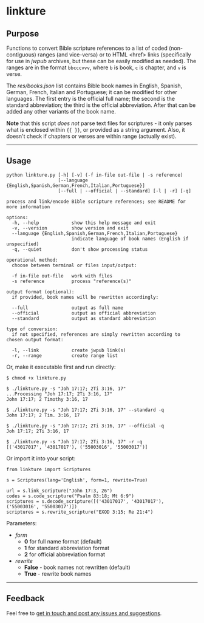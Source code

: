 # linkture


## Purpose

Functions to convert Bible scripture references to a list of coded (non-contiguous) ranges (and vice-versa) or to HTML \<href> links (specifically for use in *jwpub* archives, but these can be easily modified as needed). The ranges are in the format `bbcccvvv`, where `b` is book, `c` is chapter, and `v` is verse.

The *res/books.json* list contains Bible book names in English, Spanish, German, French, Italian and Portuguese; it can be modified for other languages. The first entry is the official full name; the second is the standard abbreviation; the third is the official abbreviation. After that can be added any other variants of the book name.

**Note** that this script _does not_ parse text files for scriptures - it only parses what is enclosed within `{{ }}`, or provided as a string argument. Also, it doesn't check if chapters or verses are within range (actually exist).

____
## Usage

```
python linkture.py [-h] [-v] (-f in-file out-file | -s reference)
                   [--language {English,Spanish,German,French,Italian,Portuguese}]
                   [--full | --official | --standard] [-l | -r] [-q]

process and link/encode Bible scripture references; see README for more information

options:
  -h, --help            show this help message and exit
  -v, --version         show version and exit
  --language {English,Spanish,German,French,Italian,Portuguese}
                        indicate language of book names (English if unspecified)
  -q, --quiet           don't show processing status

operational method:
  choose between terminal or files input/output:

  -f in-file out-file   work with files
  -s reference          process "reference(s)"

output format (optional):
  if provided, book names will be rewritten accordingly:

  --full                output as full name
  --official            output as official abbreviation
  --standard            output as standard abbreviation

type of conversion:
  if not specified, references are simply rewritten according to chosen output format:

  -l, --link            create jwpub link(s)
  -r, --range           create range list
```

Or, make it executable first and run directly:
```
$ chmod +x linkture.py

$ ./linkture.py -s "Joh 17:17; 2Ti 3:16, 17"
...Processing "Joh 17:17; 2Ti 3:16, 17"
John 17:17; 2 Timothy 3:16, 17

$ ./linkture.py -s "Joh 17:17; 2Ti 3:16, 17" --standard -q
John 17:17; 2 Tim. 3:16, 17

$ ./linkture.py -s "Joh 17:17; 2Ti 3:16, 17" --official -q
Joh 17:17; 2Ti 3:16, 17

$ ./linkture.py -s "Joh 17:17; 2Ti 3:16, 17" -r -q
[('43017017', '43017017'), ('55003016', '55003017')]
```

Or import it into your script:
```
from linkture import Scriptures

s = Scriptures(lang='English', form=1, rewrite=True)

url = s.link_scripture("John 17:3, 26")
codes = s.code_scripture("Psalm 83:18; Mt 6:9")
scriptures = s.decode_scripture([('43017017', '43017017'), ('55003016', '55003017')])
scriptures = s.rewrite_scripture("EXOD 3:15; Re 21:4")
```
Parameters:
* *form*
  * **0** for full name format (default)
  * **1** for standard abbreviation format
  * **2** for official abbreviation format
* *rewrite*
  * **False** - book names not rewritten (default)
  * **True** - rewrite book names

____
## Feedback

Feel free to [get in touch and post any issues and suggestions](https://github.com/erykjj/linkture/issues).
